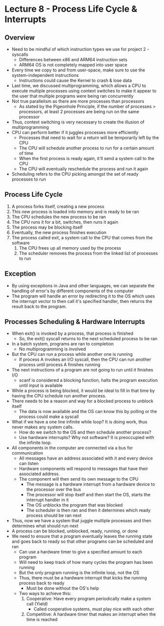 # Lecture 8 - Process Life Cycle & Interrupts

## Overview
- Need to be mindful of which instruction types we use for project 2 - syscalls
	- Differences between x86 and ARM64 instruction sets
	- ARM64 OS is not completely mapped into user space
- Every time we copy to and from user-space, make sure to use the system-independent instructions
	- Instructions could cause the Kernel to crash & lose data
- Last time, we discussed multiprogramming, which allows a CPU to execute multiple processes using context switches to make it appear to the user that multiple programs were being ran concurrently
- Not true parallelism as there are more processes than processors
	- As stated by the Pigeonhole Principle, if the number of processes > processors, at least 2 processes are being run on the same processor
- Thus, context switching is very necessary to create the illusion of multiprogramming 
- CPU can perform better if it juggles processes more efficiently
	- Processes that need to wait for a return will be temporarily left by the CPU
	- The CPU will schedule another process to run for a certain amount of time 
	- When the first process is ready again, it'll send a system call to the CPU 
	- The CPU will eventually reschedule the process and run it again
- Scheduling refers to the CPU picking amongst the set of ready processes to run

## Process Life Cycle
1. A process forks itself, creating a new process
2. This new process is loaded into memory and is ready to be ran
3. The CPU schedules the new process to be ran
4. The CPU runs it for a bit, switches, then runs it again
5. The process may be blocking itself
6. Eventually, the new process finishes execution
7. The process called exit, a system call to the CPU that comes from the software
    1. The CPU frees up all memory used by the process
    2. The scheduler removes the process from the linked list of processes to run

## Exception
- By using exceptions in Java and other languages, we can separate the handling of error's by different components of the computer
- The program will handle an error by redirecting it to the OS which uses the interrupt vector to then call it's specified handler, then returns the result back to the program.
## Processes Scheduling & Hardware Interrupts
- When exit() is invoked by a process, that process is finished
	- So, the exit() syscall returns to the next scheduled process to be ran
- In a batch system, programs are ran to completion
	- No multiprogramming is involved
- But the CPU can run a process while another one is running
	- If process A invokes an I/O syscall, then the CPU can run another process until process A finishes running
- The next instructions of a program are not going to run until it finishes I/O
	- scanf is considered a blocking function, halts the program execution until input is available
- While a process is being blocked, it would be ideal to fill in that time by having the CPU schedule run another process.
- There needs to be a reason and way for a blocked process to unblock itself
	- The data is now available and the OS can know this by polling or the process could make a syscall
- What if we have a one line infinite while loop? It is doing work, thus never makes any system calls.
	- How do we switch to the OS and then schedule another process?
	- Use hardware interrupts? Why not software? It is preoccupied with the infinite loop.
- All components in the computer are connected via a bus for communication
	- All messages have an address associated with it and every device can listen
	- Hardware components will respond to messages that have their associated address.
	- The component will then send its own message to the CPU
		- The message is a hardware interrupt from a hardware device to the processor over the bus
		- The processor will stop itself and then start the OS, starts the interrupt handler in it
		- The OS unblocks the program that was blocked
		- The scheduler is then ran and then it determines which ready process should be ran next
- Thus, now we have a system that juggle multiple processes and then determines what should run next
- A process can be blocked, unblocked, ready, running, or done
- We need to ensure that a program eventually leaves the running state and goes back to ready so that other programs can be scheduled and ran
	- Can use a hardware timer to give a specified amount to each program
	- Will need to keep track of how many cycles the program has been running
	- But the only program running is the infinite loop, not the OS
	- Thus, there must be a hardware interrupt that kicks the running process back to ready
		- Must be done without the OS's help
	- Two ways to achieve this:
		1. Cooperative: Have every program periodically make a system call (Yield)  
		    - Called cooperative systems, must play nice with each other
		2. Competitive: A hardware timer that makes an interrupt when the time is reached